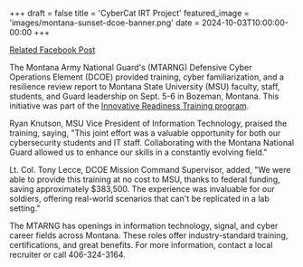 +++
draft = false
title = 'CyberCat IRT Project'
featured_image = 'images/montana-sunset-dcoe-banner.png'
date = 2024-10-03T10:00:00-00:00
+++

[Related Facebook Post](https://www.facebook.com/story.php/?story_fbid=970923394852484&id=100058044968508)

The Montana Army National Guard's (MTARNG) Defensive Cyber Operations Element (DCOE) provided training, cyber familiarization, and a resilience review report to Montana State University (MSU) faculty, staff, students, and Guard leadership on Sept. 5-6 in Bozeman, Montana. This initiative was part of the [Innovative Readiness Training program](https://irt.defense.gov/).

Ryan Knutson, MSU Vice President of Information Technology, praised the training, saying, "This joint effort was a valuable opportunity for both our cybersecurity students and IT staff. Collaborating with the Montana National Guard allowed us to enhance our skills in a constantly evolving field."

Lt. Col. Tony Lecce, DCOE Mission Command Supervisor, added, "We were able to provide this training at no cost to MSU, thanks to federal funding, saving approximately $383,500. The experience was invaluable for our soldiers, offering real-world scenarios that can't be replicated in a lab setting."

The MTARNG has openings in information technology, signal, and cyber career fields across Montana. These roles offer industry-standard training, certifications, and great benefits. For more information, contact a local recruiter or call 406-324-3164.

